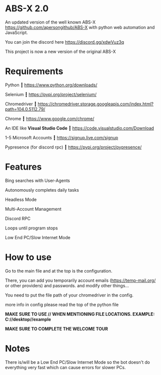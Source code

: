 # ABS-X 2.0
An updated version of the well known ABS-X https://github.com/apersongithub/ABS-X with python web automation and JavaScript.

You can join the discord here https://discord.gg/xdwVuz3q

This project is now a new version of the original ABS-X

# Requirements
Python **┇** https://www.python.org/downloads/

Selenium **┇** https://pypi.org/project/selenium/

Chromedriver **┇** https://chromedriver.storage.googleapis.com/index.html?path=104.0.5112.79/

Chrome **┇** https://www.google.com/chrome/

An IDE like  **Visual Studio Code**  **┇** https://code.visualstudio.com/Download

1-5 Microsoft Accounts **┇** https://signup.live.com/signup

Pypresence (for discord rpc) **┇** https://pypi.org/project/pypresence/


# Features

Bing searches with User-Agents

Autonomously completes daily tasks

Headless Mode

Multi-Account Management

Discord RPC

Loops until program stops

Low End PC/Slow Internet Mode



# How to use

Go to the main file and at the top is the configuration.

There, you can add you temporarily account emails (https://temp-mail.org/ or other providers) and passwords. and modify other things...

You need to put the file path of your chromedriver in the config.

more info in config please read the top of the python file

**MAKE SURE TO USE // WHEN MENTIONING FILE LOCATIONS. EXAMPLE: C://desktop//example**

**MAKE SURE TO COMPLETE THE WELCOME TOUR**


# Notes

There is/will be a Low End PC/Slow Internet Mode so the bot doesn't do everything very fast which can cause errors for slower PCs.
